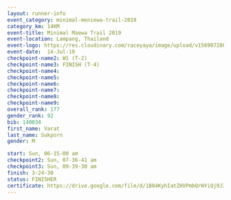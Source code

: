 ```yaml
---
layout: runner-info 
event_category: minimal-meniewa-trail-2019 
category_km: 14KM 
event-title: Minimal Maewa Trail 2019 
event-location: Lampang, Thailand 
event-logo: https://res.cloudinary.com/raceyaya/image/upload/v1569072805/logo/minimal-trail_ktnvsp.jpg 
event-date:  14-Jul-19 
checkpoint-name2: W1 (T-2) 
checkpoint-name3: FINISH (T-4) 
checkpoint-name4: 
checkpoint-name5: 
checkpoint-name6: 
checkpoint-name7: 
checkpoint-name8: 
checkpoint-name9: 
overall_rank: 177
gender_rank: 92
bib: 140034
first_name: Varat
last_name: Sukporn
gender: M

start: Sun, 06-15-00 am
checkpoint2: Sun, 07-36-41 am
checkpoint3: Sun, 09-39-30 am
finish: 3-24-30
status: FINISHER
certificate: https://drive.google.com/file/d/1B84KyhIatZHVPmbQrHYiQj9J3aRXGb-g/view?usp=sharing
---
```


